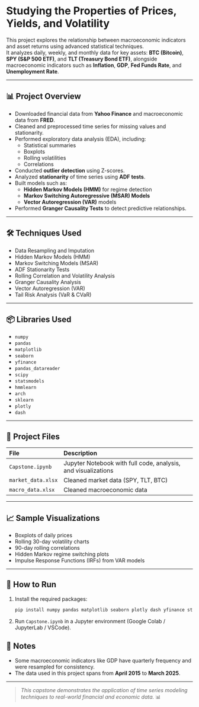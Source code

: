# Studying the Properties of Prices, Yields, and Volatility

This project explores the relationship between macroeconomic indicators and asset returns using advanced statistical techniques.  
It analyzes daily, weekly, and monthly data for key assets: **BTC (Bitcoin)**, **SPY (S&P 500 ETF)**, and **TLT (Treasury Bond ETF)**, alongside macroeconomic indicators such as **Inflation**, **GDP**, **Fed Funds Rate**, and **Unemployment Rate**.

---

## 📊 Project Overview

- Downloaded financial data from **Yahoo Finance** and macroeconomic data from **FRED**.
- Cleaned and preprocessed time series for missing values and stationarity.
- Performed exploratory data analysis (EDA), including:
  - Statistical summaries
  - Boxplots
  - Rolling volatilities
  - Correlations
- Conducted **outlier detection** using Z-scores.
- Analyzed **stationarity** of time series using **ADF tests**.
- Built models such as:
  - **Hidden Markov Models (HMM)** for regime detection
  - **Markov Switching Autoregressive (MSAR) Models**
  - **Vector Autoregression (VAR)** models
- Performed **Granger Causality Tests** to detect predictive relationships.

---

## 🛠️ Techniques Used

- Data Resampling and Imputation
- Hidden Markov Models (HMM)
- Markov Switching Models (MSAR)
- ADF Stationarity Tests
- Rolling Correlation and Volatility Analysis
- Granger Causality Analysis
- Vector Autoregression (VAR)
- Tail Risk Analysis (VaR & CVaR)

---

## 📦 Libraries Used

- `numpy`
- `pandas`
- `matplotlib`
- `seaborn`
- `yfinance`
- `pandas_datareader`
- `scipy`
- `statsmodels`
- `hmmlearn`
- `arch`
- `sklearn`
- `plotly`
- `dash`

---

## 📂 Project Files

| File | Description |
|:-----|:------------|
| `Capstone.ipynb` | Jupyter Notebook with full code, analysis, and visualizations |
| `market_data.xlsx` | Cleaned market data (SPY, TLT, BTC) |
| `macro_data.xlsx` | Cleaned macroeconomic data |

---

## 📈 Sample Visualizations

- Boxplots of daily prices
- Rolling 30-day volatility charts
- 90-day rolling correlations
- Hidden Markov regime switching plots
- Impulse Response Functions (IRFs) from VAR models

---

## 🚀 How to Run

1. Install the required packages:
   ```bash
   pip install numpy pandas matplotlib seaborn plotly dash yfinance statsmodels arch scikit-learn hmmlearn scipy pandas_datareader
   ```

2. Run `Capstone.ipynb` in a Jupyter environment (Google Colab / JupyterLab / VSCode).


## 📌 Notes

- Some macroeconomic indicators like GDP have quarterly frequency and were resampled for consistency.
- The data used in this project spans from **April 2015** to **March 2025**.

---

> _This capstone demonstrates the application of time series modeling techniques to real-world financial and economic data._ 📊

